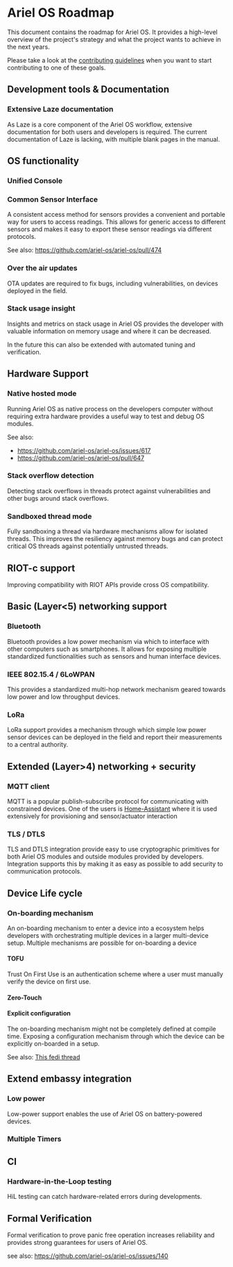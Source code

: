 # Ariel OS Roadmap

This document contains the roadmap for Ariel OS.
It provides a high-level overview of the project's strategy
and what the project wants to achieve in the next years.

Please take a look at the [contributing guidelines]
when you want to start contributing to one of these goals.

## Development tools & Documentation

### Extensive Laze documentation

As Laze is a core component of the Ariel OS workflow,
extensive documentation for both users and developers is required.
The current documentation of Laze is lacking, with multiple blank pages in the
manual.

## OS functionality

### Unified Console

### Common Sensor Interface

A consistent access method for sensors provides a convenient and portable way
for users to access readings.
This allows for generic access to different sensors and makes it easy to export
these sensor readings via different protocols.

See also: https://github.com/ariel-os/ariel-os/pull/474

### Over the air updates

OTA updates are required to fix bugs, including vulnerabilities, on devices
deployed in the field.

### Stack usage insight

Insights and metrics on stack usage in Ariel OS provides the developer with
valuable information on memory usage and where it can be decreased.

In the future this can also be extended with automated tuning and verification.

## Hardware Support

### Native hosted mode

Running Ariel OS as native process on the developers computer without requiring
extra hardware provides a useful way to test and debug OS modules.

See also: 
 - https://github.com/ariel-os/ariel-os/issues/617
 - https://github.com/ariel-os/ariel-os/pull/647

### Stack overflow detection

Detecting stack overflows in threads protect against vulnerabilities and other
bugs around stack overflows.

### Sandboxed thread mode

Fully sandboxing a thread via hardware mechanisms allow for isolated threads.
This improves the resiliency against memory bugs and can protect critical OS
threads against potentially untrusted threads.

## RIOT-c support

Improving compatibility with RIOT APIs provide cross OS compatibility.

## Basic (Layer<5) networking support

### Bluetooth

Bluetooth provides a low power mechanism via which to interface
with other computers such as smartphones.
It allows for exposing multiple standardized functionalities
such as sensors and human interface devices.

### IEEE 802.15.4 / 6LoWPAN

This provides a standardized multi-hop network mechanism
geared towards low power and low throughput devices.

### LoRa

LoRa support provides a mechanism through which simple low power sensor devices
can be deployed in the field and report their measurements to a central
authority.

## Extended (Layer>4) networking + security 

### MQTT client

MQTT is a popular publish-subscribe protocol for communicating with constrained
devices. One of the users is [Home-Assistant] where it is used extensively for
provisioning and sensor/actuator interaction

### TLS / DTLS

TLS and DTLS integration provide easy to use cryptographic primitives for both
Ariel OS modules and outside modules provided by developers. Integration
supports this by making it as easy as possible to add security to communication
protocols.

## Device Life cycle

### On-boarding mechanism

An on-boarding mechanism to enter a device into a ecosystem helps
developers with orchestrating multiple devices in a larger multi-device setup.
Multiple mechanisms are possible for on-boarding a device

#### TOFU

Trust On First Use is an authentication scheme where a user must manually verify
the device on first use.

#### Zero-Touch

#### Explicit configuration

The on-boarding mechanism might not be completely defined at compile time.
Exposing a configuration mechanism through which the device can be explicitly
on-boarded in a setup.

See also: [This fedi thread](https://chaos.social/@chrysn/112803944916314295)

## Extend embassy integration

### Low power

Low-power support enables the use of Ariel OS on battery-powered devices.

### Multiple Timers

## CI

### Hardware-in-the-Loop testing

HiL testing can catch hardware-related errors during developments.

## Formal Verification

Formal verification to prove panic free operation increases reliability and
provides strong guarantees for users of Ariel OS.

see also: https://github.com/ariel-os/ariel-os/issues/140

[contributing guidelines]: ./CONTRIBUTING.md
[Home-Assistant]: https://github.com/home-assistant/core/
